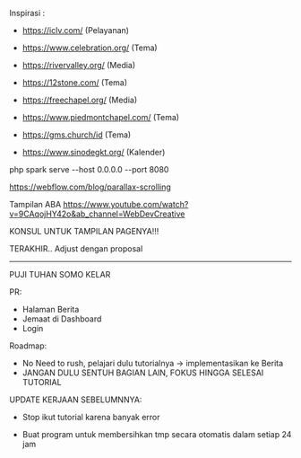 Inspirasi :

- https://iclv.com/ (Pelayanan)

- https://www.celebration.org/ (Tema)

- https://rivervalley.org/ (Media)

- https://12stone.com/ (Tema)

- https://freechapel.org/ (Media)

- https://www.piedmontchapel.com/ (Tema)

- https://gms.church/id (Tema)

- https://www.sinodegkt.org/ (Kalender)

php spark serve --host 0.0.0.0 --port 8080

https://webflow.com/blog/parallax-scrolling

Tampilan ABA
https://www.youtube.com/watch?v=9CAqojHY42o&ab_channel=WebDevCreative

KONSUL UNTUK TAMPILAN PAGENYA!!!

TERAKHIR.. Adjust dengan proposal

---

PUJI TUHAN SOMO KELAR

PR:

- Halaman Berita
- Jemaat di Dashboard
- Login

Roadmap:

- No Need to rush, pelajari dulu tutorialnya -> implementasikan ke Berita
- JANGAN DULU SENTUH BAGIAN LAIN, FOKUS HINGGA SELESAI TUTORIAL

UPDATE KERJAAN SEBELUMNNYA:

- Stop ikut tutorial karena banyak error

- Buat program untuk membersihkan tmp secara otomatis dalam setiap 24 jam
